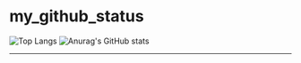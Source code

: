 # my_github_status

![Top Langs](https://github-readme-stats.vercel.app/api/top-langs/?username=bona373737&layout=compact&theme=vue)
![Anurag's GitHub stats](https://github-readme-stats.vercel.app/api?username=bona373737&show_icons=true&theme=vue)
<hr/>


